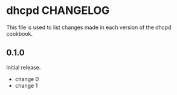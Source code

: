 # dhcpd CHANGELOG

This file is used to list changes made in each version of the dhcpd cookbook.

## 0.1.0

Initial release.

- change 0
- change 1
